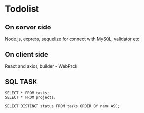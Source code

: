# Todolist

## On server side 

Node.js, express, sequelize for connect with MySQL, validator etc

## On client side

React and axios, builder - WebPack

## SQL TASK

```
SELECT * FROM tasks;
SELECT * FROM projects;

SELECT DISTINCT status FROM tasks ORDER BY name ASC;

```
